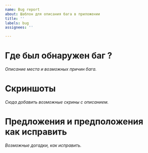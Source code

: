 ```yaml
---
name: Bug report
about: Шаблон для описания бага в приложении
title: ''
labels: bug
assignees: ''

---
```


# Где был обнаружен баг ?

*Описание места и возможных причин бага.*

# Скриншоты

*Сюда добавить возможные скрины с описанием.*

# Предложения и предположения как исправить

*Возможные догадки, как исправить.*
